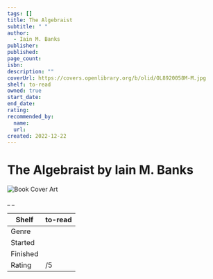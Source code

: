 ```yaml
---
tags: []
title: The Algebraist
subtitle: " "
author:
  - Iain M. Banks
publisher:
published:
page_count:
isbn:
description: ""
coverUrl: https://covers.openlibrary.org/b/olid/OL8920058M-M.jpg
shelf: to-read
owned: true
start_date:
end_date:
rating:
recommended_by:
  name:
  url:
created: 2022-12-22
---
```


# The Algebraist by Iain M. Banks

![Book Cover Art](https://covers.openlibrary.org/b/olid/OL8920058M-M.jpg)

_ _

| Shelf | to-read |
| --- | --- |
| Genre |  |
| Started |  |
| Finished |  |
| Rating | /5 |

